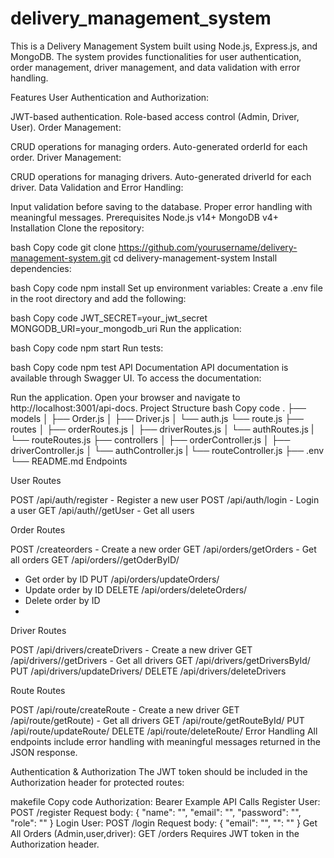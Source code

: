 # delivery_management_system
This is a Delivery Management System built using Node.js, Express.js, and MongoDB. The system provides functionalities for user authentication, order management, driver management, and data validation with error handling.

Features
User Authentication and Authorization:

JWT-based authentication.
Role-based access control (Admin, Driver, User).
Order Management:

CRUD operations for managing orders.
Auto-generated orderId for each order.
Driver Management:

CRUD operations for managing drivers.
Auto-generated driverId for each driver.
Data Validation and Error Handling:

Input validation before saving to the database.
Proper error handling with meaningful messages.
Prerequisites
Node.js v14+
MongoDB v4+
Installation
Clone the repository:

bash
Copy code
git clone https://github.com/yourusername/delivery-management-system.git
cd delivery-management-system
Install dependencies:

bash
Copy code
npm install
Set up environment variables:
Create a .env file in the root directory and add the following:

bash
Copy code
JWT_SECRET=your_jwt_secret
MONGODB_URI=your_mongodb_uri
Run the application:

bash
Copy code
npm start
Run tests:

bash
Copy code
npm test
API Documentation
API documentation is available through Swagger UI. To access the documentation:

Run the application.
Open your browser and navigate to http://localhost:3001/api-docs.
Project Structure
bash
Copy code
.
├── models
│   ├── Order.js
│   ├── Driver.js
│   └── auth.js
    └── route.js
├── routes
│   ├── orderRoutes.js
│   ├── driverRoutes.js
│   └── authRoutes.js
|   └── routeRoutes.js
├── controllers
│   ├── orderController.js
│   ├── driverController.js
│   └── authController.js
|   └── routeController.js
├── .env
└── README.md
Endpoints

User Routes

POST /api/auth/register - Register a new user
POST /api/auth/login - Login a user
GET /api/auth//getUser - Get all users 

Order Routes

POST /createorders - Create a new order
GET /api/orders/getOrders - Get all orders
GET /api/orders//getOderByID/
- Get order by ID
PUT /api/orders/updateOrders/
- Update order by ID
DELETE /api/orders/deleteOrders/
- Delete order by ID
- 
Driver Routes

POST /api/drivers/createDrivers - Create a new driver
GET /api/drivers//getDrivers - Get all drivers
GET /api/drivers/getDriversById/
PUT /api/drivers/updateDrivers/
DELETE /api/drivers/deleteDrivers

Route Routes

POST /api/route/createRoute - Create a new driver
GET /api/route/getRoute) - Get all drivers
GET /api/route/getRouteById/
PUT /api/route/updateRoute/
DELETE /api/route/deleteRoute/
Error Handling
All endpoints include error handling with meaningful messages returned in the JSON response.


Authentication & Authorization
The JWT token should be included in the Authorization header for protected routes:

makefile
Copy code
Authorization: Bearer <token>
Example API Calls
Register User:
POST /register
Request body: { "name": "", "email": "", "password": "", "role": "" }
Login User:
POST /login
Request body: { "email": "", "": "" }
Get All Orders (Admin,user,driver):
GET /orders
Requires JWT token in the Authorization header.












